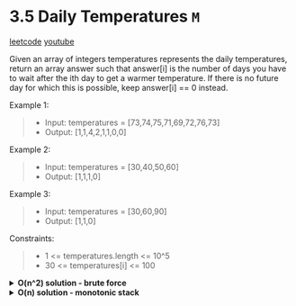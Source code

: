 # 3.5 Daily Temperatures `M`

[leetcode](https://leetcode.com/problems/daily-temperatures/)
[youtube](https://www.youtube.com/watch?v=cTBiBSnjO3c)

Given an array of integers temperatures represents the daily temperatures,
return an array answer such that answer[i] is the number of days you have to wait after the ith day to get a warmer temperature.
If there is no future day for which this is possible, keep answer[i] == 0 instead.

Example 1:
> - Input: temperatures = [73,74,75,71,69,72,76,73]
> - Output: [1,1,4,2,1,1,0,0]

Example 2:
> - Input: temperatures = [30,40,50,60]
> - Output: [1,1,1,0]

Example 3:
> - Input: temperatures = [30,60,90]
> - Output: [1,1,0]

Constraints:
> - 1 <= temperatures.length <= 10^5
> - 30 <= temperatures[i] <= 100

<details>
	<summary><b>O(n^2) solution - brute force</b></summary>

- init res array of integers
- loop in temperatures with i
	- loop in temperatures with j
		- if temp at j > temp at i
			- append j-i to res
			- go to outer loop
	- append 0 to res
- return res
</details>

<details>
	<summary><b>O(n) solution - monotonic stack</b></summary>

- init res array of integers filled with zeros
- init stack of indexes
- loop in temperatures (i, t)
	- while stack is not empty and t > top temp from stack
		- pop the top temp index from the stack
		- set res at popped temp index to: (i - popped temp index)
	- push i on top of the stack
 - return res

```go
func dailyTemperatures(temperatures []int) []int {
    n := len(temperatures)
    res := make([]int, n)
    stack := []int{}

    for i, t := range temperatures {
        for len(stack) > 0 && t > temperatures[stack[len(stack)-1]] {
            topIndex := stack[len(stack)-1]
            stack = stack[:len(stack)-1]
            res[topIndex] = i - topIndex
        }
        stack = append(stack, i)
    }

    return res
}
```
</details>
